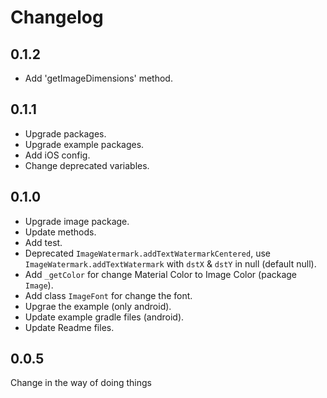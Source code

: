 # Changelog

## 0.1.2

* Add 'getImageDimensions' method.

## 0.1.1

* Upgrade packages.
* Upgrade example packages.
* Add iOS config.
* Change deprecated variables.

## 0.1.0

* Upgrade image package.
* Update methods.
* Add test.
* Deprecated `ImageWatermark.addTextWatermarkCentered`, use `ImageWatermark.addTextWatermark` with `dstX` & `dstY` in null (default null).
* Add `_getColor` for change Material Color to Image Color (package `Image`).
* Add class `ImageFont` for change the font.
* Upgrae the example (only android).
* Update example gradle files (android).
* Update Readme files.

## 0.0.5

Change in the way of doing things
